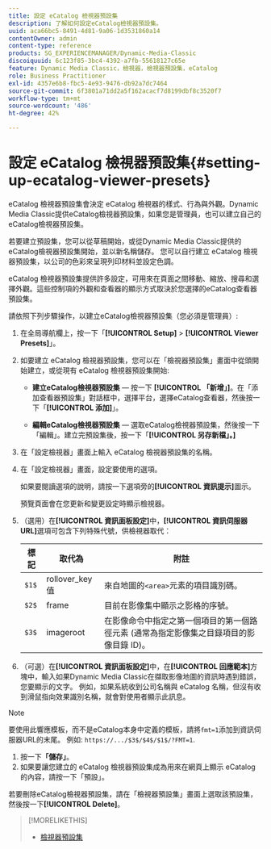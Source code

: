 ```yaml
---
title: 設定 eCatalog 檢視器預設集
description: 了解如何設定eCatalog檢視器預設集。
uuid: aca66bc5-8491-4d81-9a06-1d3531860a14
contentOwner: admin
content-type: reference
products: SG_EXPERIENCEMANAGER/Dynamic-Media-Classic
discoiquuid: 6c123f85-3bc4-4392-a7fb-55618127c65e
feature: Dynamic Media Classic，檢視器，檢視器預設集，eCatalog
role: Business Practitioner
exl-id: 4357e6b8-fbc5-4e93-9476-db92a7dc7464
source-git-commit: 6f3801a71dd2a5f162acacf7d8199dbf8c3520f7
workflow-type: tm+mt
source-wordcount: '486'
ht-degree: 42%

---
```


# 設定 eCatalog 檢視器預設集{#setting-up-ecatalog-viewer-presets}

eCatalog 檢視器預設集會決定 eCatalog 檢視器的樣式、行為與外觀。Dynamic Media Classic提供eCatalog檢視器預設集，如果您是管理員，也可以建立自己的eCatalog檢視器預設集。

若要建立預設集，您可以從草稿開始，或從Dynamic Media Classic提供的eCatalog檢視器預設集開始，並以新名稱儲存。 您可以自行建立 eCatalog 檢視器預設集，以公司的色彩來呈現列印材料並設定色調。

eCatalog 檢視器預設集提供許多設定，可用來在頁面之間移動、縮放、搜尋和選擇外觀。這些控制項的外觀和查看器的顯示方式取決於您選擇的eCatalog查看器預設集。

請依照下列步驟操作，以建立eCatalog檢視器預設集（您必須是管理員）:

1. 在全局導航欄上，按一下「**[!UICONTROL Setup]** > **[!UICONTROL Viewer Presets]**」。
1. 如要建立 eCatalog 檢視器預設集，您可以在「檢視器預設集」畫面中從頭開始建立，或從現有 eCatalog 檢視器預設集開始:

   * **建立eCatalog檢視器預設集**  — 按一下 **[!UICONTROL 「新增」]**。在「添加查看器預設集」對話框中，選擇平台，選擇eCatalog查看器，然後按一下「**[!UICONTROL 添加]**」。

   * **編輯eCatalog檢視器預設集**  — 選取eCatalog檢視器預設集，然後按一下「編輯」。建立完預設集後，按一下「**[!UICONTROL 另存新檔」。]**

1. 在「設定檢視器」畫面上輸入 eCatalog 檢視器預設集的名稱。
1. 在「設定檢視器」畫面，設定要使用的選項。

   如果要閱讀選項的說明，請按一下選項旁的&#x200B;**[!UICONTROL 資訊提示]**&#x200B;圖示。

   預覽頁面會在您更新和變更設定時顯示檢視器。

1. （選用）在&#x200B;**[!UICONTROL 資訊面板設定]**&#x200B;中，**[!UICONTROL 資訊伺服器URL]**&#x200B;選項可包含下列特殊代號，供檢視器取代：

   | 標記 | 取代為 | 附註 |
   |--- |--- |--- |
   | `$1$` | rollover_key 值 | 來自地圖的`<area>`元素的項目識別碼。 |
   | `$2$` | frame | 目前在影像集中顯示之影格的序號。 |
   | `$3$` | imageroot | 在影像命令中指定之第一個項目的第一個路徑元素 (通常為指定影像集之目錄項目的影像目錄 ID)。 |

1. （可選）在&#x200B;**[!UICONTROL 資訊面板設定]**&#x200B;中，在&#x200B;**[!UICONTROL 回應範本]**&#x200B;方塊中，輸入如果Dynamic Media Classic在擷取影像地圖的資訊時遇到錯誤，您要顯示的文字。 例如，如果系統收到公司名稱與 eCatalog 名稱，但沒有收到滑鼠指向效果識別名稱，就會對使用者顯示此訊息。

>[!NOTE]
>
>要使用此響應模板，而不是eCatalog本身中定義的模板，請將`fmt=1`添加到資訊伺服器URL的末尾。 例如: `https://.../$3$/$4$/$1$/?FMT=1`.

1. 按一下&#x200B;**「儲存」**。
1. 如果要讓您建立的 eCatalog 檢視器預設集成為用來在網頁上顯示 eCatalog 的內容，請按一下「預設」。

若要刪除eCatalog檢視器預設集，請在「檢視器預設集」畫面上選取該預設集，然後按一下&#x200B;**[!UICONTROL Delete]**。

>[!MORELIKETHIS]
>
>* [檢視器預設集](application-setup.md#viewer_presets)

